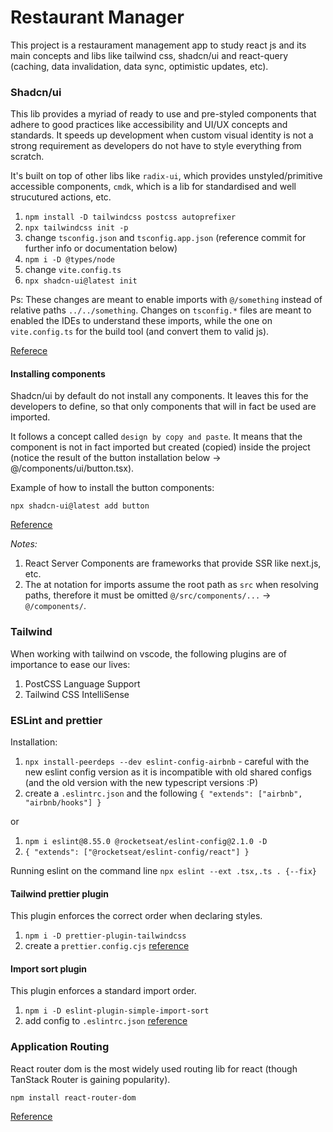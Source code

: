 # Restaurant Manager

This project is a restaurament management app to study react js and its main concepts and libs like tailwind css, shadcn/ui and react-query (caching, data invalidation, data sync, optimistic updates, etc).


### Shadcn/ui

This lib provides a myriad of ready to use and pre-styled components that adhere to good practices like accessibility and UI/UX concepts and standards. 
It speeds up development when custom visual identity is not a strong requirement as developers do not have to style everything from scratch.

It's built on top of other libs like `radix-ui`, which provides unstyled/primitive accessible components, `cmdk`, which is a lib for standardised and well strucutured actions, etc.

1. `npm install -D tailwindcss postcss autoprefixer`
2. `npx tailwindcss init -p`
3. change `tsconfig.json` and `tsconfig.app.json` (reference commit for further info or documentation below)
4. `npm i -D @types/node`
5. change `vite.config.ts`
6. `npx shadcn-ui@latest init`


Ps: These changes are meant to enable imports with `@/something` instead of relative paths `../../something`. Changes on `tsconfig.*` files are meant to enabled the IDEs to understand these imports, while the one on `vite.config.ts` for the build tool (and convert them to valid js).

[Referece](https://ui.shadcn.com/docs/installation/vite)

#### Installing components

Shadcn/ui by default do not install any components. It leaves this for the developers to define, so that only components that will in fact be used are imported.

It follows a concept called `design by copy and paste`. It means that the component is not in fact imported but created (copied) inside the project (notice the result of the button installation below -> @/components/ui/button.tsx).

Example of how to install the button components:

`npx shadcn-ui@latest add button`

[Reference](https://ui.shadcn.com/docs/components/button`)


_Notes:_

1. React Server Components are frameworks that provide SSR like next.js, etc.
2. The at notation for imports assume the root path as `src` when resolving paths, therefore it must be omitted `@/src/components/...` -> `@/components/`.


### Tailwind

When working with tailwind on vscode, the following plugins are of importance to ease our lives:

1. PostCSS Language Support
2. Tailwind CSS IntelliSense


### ESLint and prettier

Installation:

1. `npx install-peerdeps --dev eslint-config-airbnb` - careful with the new eslint config version as it is incompatible with old shared configs (and the old version with the new typescript versions :P)  
2. create a `.eslintrc.json` and the following `{ "extends": ["airbnb", "airbnb/hooks"] }`

or

1. `npm i eslint@8.55.0 @rocketseat/eslint-config@2.1.0 -D`
2. `{ "extends": ["@rocketseat/eslint-config/react"] }`

Running eslint on the command line `npx eslint --ext .tsx,.ts . {--fix}` 

#### Tailwind prettier plugin

This plugin enforces the correct order when declaring styles.

1. `npm i -D prettier-plugin-tailwindcss`
2. create a `prettier.config.cjs` [reference](https://github.com/tailwindlabs/prettier-plugin-tailwindcss)


#### Import sort plugin

This plugin enforces a standard import order.

1. `npm i -D eslint-plugin-simple-import-sort`  
2. add config to `.eslintrc.json` [reference](https://github.com/lydell/eslint-plugin-simple-import-sort)


### Application Routing

React router dom is the most widely used routing lib for react (though TanStack Router is gaining popularity).

`npm install react-router-dom `

[Reference](https://reactrouter.com/en/main/start/tutorial)

